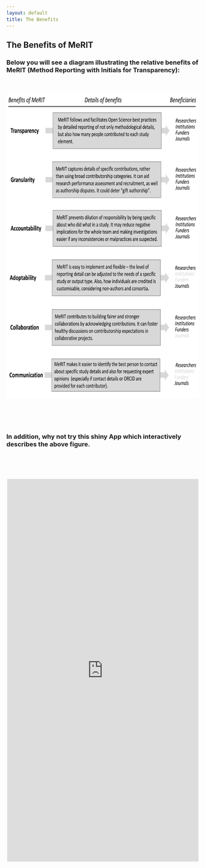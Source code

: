 ```yaml
---
layout: default
title: The Benefits
---
```


<h2>The Benefits of MeRIT</h2>
 <h3>Below you will see a diagram illustrating the relative benefits of MeRIT (Method Reporting with Initials for Transparency):</h3>
<br>     
  <p align="center">
      <img src="merit_fig2.png" alt="merit figure 2"
      width="700" 
     height="800"> 
</p> <br>
<br>
<br>

<h3>In addition, why not try this shiny App which interactively describes the above figure. </h3> <br>
<br>
<br>

  <p align="center">
<iframe src = "https://edivimeycook.shinyapps.io/MeRIT_DNA/" style = "border:none; width:500px; height:1000px;"></iframe
</p>
